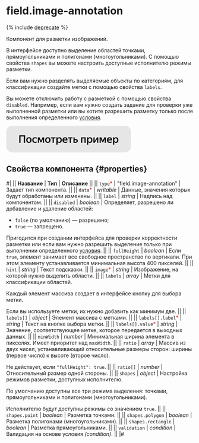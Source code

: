 # field.image-annotation

{% include [deprecate](../../_includes/deprecate.md) %}

Компонент для разметки изображений.

В интерфейсе доступно выделение областей точками, прямоугольниками и полигонами (многоугольниками). С помощью свойства `shapes` вы можете настроить доступные исполнителю режимы разметки.

Если вам нужно разделять выделяемые объекты по категориям, для классификации создайте метки с помощью свойства `labels`.

Вы можете отключить работу с разметкой с помощью свойства `disabled`. Например, если вам нужно создать задание для проверки уже выполненной разметки или вы хотите разрешить разметку только после выполнения определенного [условия](helper.if.md).

[![Посмотреть пример в песочнице](../_images/buttons/view-example.svg)](https://ya.cc/t/6iXHnObL3tyzWi)

## Свойства компонента {#properties}

#|
|| **Название** | **Тип** | **Описание** ||
|| `type`<span style="color: red">\*</span> | "field.image-annotation" | Задает тип компонента. ||
|| `data`<span style="color: red">\*</span> | _writable_ | Данные, значения которых будут обработаны или изменены. ||
|| `label` | _string_ | Надпись над компонентом. ||
|| `disabled` | _boolean_ | Определяет, разрешено ли добавление и удаление областей:

- `false` (по умолчанию) — разрешено;
- `true` — запрещено.

Пригодится при создании интерфейса для проверки корректности разметки или если вам нужно разрешить выделение только при выполнении определенного [условия](helper.if.md). ||
|| `fullHeight` | _boolean_ | Если `true`, элемент занимает все свободное пространство по вертикали. При этом элементу устанавливается минимальная высота 400 пикселей. ||
|| `hint` | _string_ | Текст подсказки. ||
|| `image`<span style="color: red">\*</span> | _string_ | Изображение, на которой нужно выделить области. ||
|| `labels` | _array_ | Метки для классификации областей.

Каждый элемент массива создает в интерфейсе кнопку для выбора метки.

Если вы используете метки, их нужно добавить как минимум две. ||
|| `labels[]` | _object_ | Элемент массива с метками. ||
|| `labels[].label`<span style="color: red">\*</span> | _string_ | Текст на кнопке выбора метки. ||
|| `labels[].value`<span style="color: red">\*</span> | _string_ | Значение, соответствующее метке, которое передается в выходных данных. ||
|| `minWidth` | _number_ | Минимальная ширина элемента в пикселях. Имеет приоритет над `maxWidth`. ||
|| `ratio` | _array_ | Массив из двух чисел, устанавливающий относительные размеры сторон: ширины (первое число) к высоте (второе число).

Не действует, если `"fullHeight": true`. ||
|| `ratio[]` | _number_ | Относительный размер одной стороны. ||
|| `shapes` | _object_ | Настройка режимов разметки, доступных исполнителю.

По умолчанию доступны все три режима выделения: точками, прямоугольниками и полигонами (многоугольниками).

Исполнителю будут доступны режимы со значением `true`. ||
|| `shapes.point` | _boolean_ | Разметка точками. ||
|| `shapes.polygon` | _boolean_ | Разметка полигонами (многоугольниками). ||
|| `shapes.rectangle` | _boolean_ | Разметка прямоугольниками. ||
|| `validation` | _condition_ | Валидация на основе условия _(condition)_. ||
|#
